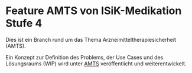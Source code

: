 # Feature AMTS von ISiK-Medikation Stufe 4

Dies ist ein Branch rund um das Thema Arzneimitteltherapiesicherheit (AMTS).

Ein Konzept zur Definition des Problems, der Use Cases und des Lösungsraums
 (WIP) wird unter [AMTS](ImplementationGuide/markdown/UebergreifendeFestlegungen/AMTS.md) veröffentlicht und weiterentwickelt.
